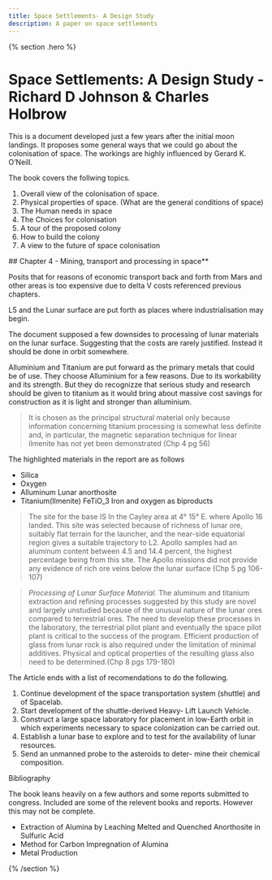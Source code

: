 ```yaml
---
title: Space Settlements- A Design Study
description: A paper on space settlements
---
```

{% section .hero %}
# Space Settlements: A Design Study - Richard D Johnson & Charles Holbrow
This is a document developed just a few years after the initial moon landings. It proposes some general ways that we could go about the colonisation of space. The workings are highly influenced by Gerard K. O’Neill. 

The book covers the follwing topics. 

1. Overall view of the colonisation of space. 
2. Physical properties of space. (What are the general conditions of space)
3. The Human needs in space
4. The Choices for colonisation
5. A tour of the proposed colony
6. How to build the colony
7. A view to the future of space colonisation

## Chapter 4 - Mining, transport and processing in space**

Posits that for reasons of economic transport back and forth from Mars and other areas is too expensive due to delta V costs referenced previous chapters. 

L5 and the Lunar surface are put forth as places where industrialisation may begin. 

The document supposed  a few downsides to processing of lunar materials on the lunar surface. Suggesting that the costs are rarely justified. Instead it should be done in orbit somewhere. 

Alluminium and Titanium are put forward as the primary metals that could be of use. They choose Alluminium for a few reasons. Due to its workability and its strength. But they do recognizze that serious study and research should be given to titanium as it would bring about massive cost savings for construction as it is light and stronger than alluminium. 

> It is chosen as the principal structural material only because information concerning titanium processing is somewhat less definite and,  in particular, the magnetic separation technique for linear ilmenite has not yet been demonstrated (Chp 4 pg 56)
> 

The highlighted materials in the report are as follows

- Silica
- Oxygen
- Alluminum Lunar anorthosite
- Titanium(Ilmenite) FeTiO_3 Iron and oxygen as biproducts

> The site for the base IS In the Cayley area at 4° 15° E. where Apollo 16 landed. This site was selected because of richness of lunar ore, suitably flat terrain for the launcher, and the near-side equatorial region gives a suitable trajectory to L2. Apollo samples had an aluminum content between 4.5 and 14.4 percent, the highest percentage being from this site. The Apollo missions did not provide any evidence of rich ore veins below the lunar surface (Chp 5 pg 106-107)
> 

> *Processing of Lunar Surface Material.* The aluminum and titanium extraction and refining processes suggested by this study are novel and largely unstudied because of the unusual nature of the lunar ores compared to terrestrial ores. The need to develop these processes in the laboratory, the terrestrial pilot plant and eventually the space pilot plant is critical to the success of the program. Efficient production of glass from lunar rock is also required under the limitation of minimal additives. Physical and optical properties of the resulting glass also need to be determined.(Chp 8 pgs 179-180)
> 

The Article ends with a list of recomendations to do the following. 

1. Continue development of the space transportation system (shuttle) and of Spacelab.
2. Start development of the shuttle-derived Heavy- Lift Launch Vehicle.
3. Construct a large space laboratory for placement in low-Earth orbit in which experiments necessary to space colonization can be carried out.
4. Establish a lunar base to explore and to test for the availability of lunar resources.
5. Send an unmanned probe to the asteroids to deter- mine their chemical composition.

Bibliography

The book leans heavily on a few authors and some reports submitted to congress. Included are some of the relevent books and reports. However this may not be complete. 

- Extraction of Alumina by Leaching Melted and Quenched Anorthosite in Sulfuric Acid
- Method for Carbon Impregnation of Alumina
- Metal Production

{% /section %}
